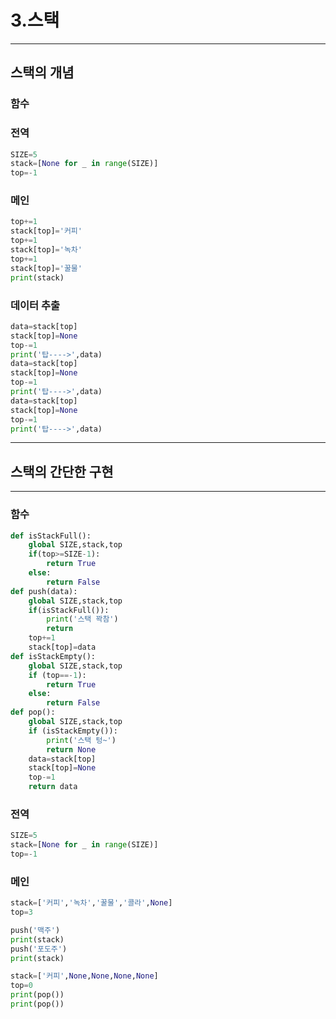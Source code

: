 # 3.스택
---

스택의 개념
---

### 함수
### 전역
```python
SIZE=5
stack=[None for _ in range(SIZE)]
top=-1
```

### 메인
```python
top+=1
stack[top]='커피'
top+=1
stack[top]='녹차'
top+=1
stack[top]='꿀물'
print(stack)
```

### 데이터 추출

```python
data=stack[top]
stack[top]=None
top-=1
print('탑---->',data)
data=stack[top]
stack[top]=None
top-=1
print('탑---->',data)
data=stack[top]
stack[top]=None
top-=1
print('탑---->',data)
```

---

## 스택의 간단한 구현

---
### 함수
```python
def isStackFull():
    global SIZE,stack,top
    if(top>=SIZE-1):
        return True
    else:
        return False
def push(data):
    global SIZE,stack,top
    if(isStackFull()):
        print('스택 꽉참')
        return
    top+=1
    stack[top]=data
def isStackEmpty():
    global SIZE,stack,top
    if (top==-1):
        return True
    else:
        return False
def pop():
    global SIZE,stack,top
    if (isStackEmpty()):
        print('스택 텅~')
        return None
    data=stack[top]
    stack[top]=None
    top-=1
    return data
```

### 전역
```python
SIZE=5
stack=[None for _ in range(SIZE)]
top=-1
```

### 메인
```python
stack=['커피','녹차','꿀물','콜라',None]
top=3

push('맥주')
print(stack)
push('포도주')
print(stack)

stack=['커피',None,None,None,None]
top=0
print(pop())
print(pop())
```